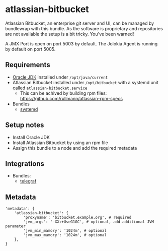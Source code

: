 # atlassian-bitbucket

Atlassian Bitbucket, an enterprise git server and UI, can be managed by bundlewrap with this bundle.
As the software is proprietary and repositories are not available the setup is a bit tricky. You've been warned!

A JMX Port is open on port 5003 by default.
The Jolokia Agent is running by default on port 5005.

## Requirements

* [Oracle JDK](https://gist.github.com/rullmann/e909ec68b66ac711bf441188dbea93c0) installed under `/opt/java/current`
* Atlassian Bitbucket installed under `/opt/bitbucket` with a systemd unit called `atlassian-bitbucket.service`
  * This can be achived by building rpm files: https://github.com/rullmann/atlassian-rpm-specs
* Bundles
  * [systemd](https://github.com/rullmann/bundlewrap-systemd)

## Setup notes

* Install Oracle JDK
* Install Atlassian Bitbucket by using an rpm file
* Assign this bundle to a node and add the required metadata

## Integrations

* Bundles:
  * [telegraf](https://github.com/rullmann/bundlewrap-telegraf)

## Metadata

    'metadata': {
        'atlassian-bitbucket': {
            'proxyname': 'bitbucket.example.org', # required
            'jvm_args': '-XX:+UseG1GC', # optional, add additional JVM parameter
            'jvm_min_mamory': '1024m', # optional
            'jvm_max_mamory': '1024m', # optional
        },
    }
